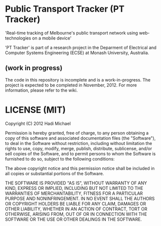 Public Transport Tracker (PT Tracker)
===============
'Real-time tracking of Melbourne's public transport network using web-technologies on a mobile device'

'PT Tracker' is part of a research project in the Deparment of Electrical and Computer Systems Engineering (ECSE) at Monash University, Australia.

(work in progress)
---------------
The code in this repository is incomplete and is a work-in-progress. The project is expected to be completed in November, 2012. For more information, please refer to the wiki.


LICENSE (MIT)
===============
Copyright (C) 2012 Hadi Michael

Permission is hereby granted, free of charge, to any person obtaining a copy of this software and associated documentation files (the "Software"), to deal in the Software without restriction, including without limitation the rights to use, copy, modify, merge, publish, distribute, sublicense, and/or sell copies of the Software, and to permit persons to whom the Software is furnished to do so, subject to the following conditions:

The above copyright notice and this permission notice shall be included in all copies or substantial portions of the Software.

THE SOFTWARE IS PROVIDED "AS IS", WITHOUT WARRANTY OF ANY KIND, EXPRESS OR IMPLIED, INCLUDING BUT NOT LIMITED TO THE WARRANTIES OF MERCHANTABILITY, FITNESS FOR A PARTICULAR PURPOSE AND NONINFRINGEMENT. IN NO EVENT SHALL THE AUTHORS OR COPYRIGHT HOLDERS BE LIABLE FOR ANY CLAIM, DAMAGES OR OTHER LIABILITY, WHETHER IN AN ACTION OF CONTRACT, TORT OR OTHERWISE, ARISING FROM, OUT OF OR IN CONNECTION WITH THE SOFTWARE OR THE USE OR OTHER DEALINGS IN THE SOFTWARE.